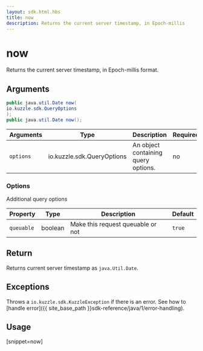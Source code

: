```yaml
---
layout: sdk.html.hbs
title: now
description: Returns the current server timestamp, in Epoch-millis
---
```


# now

Returns the current server timestamp, in Epoch-millis format.

## Arguments

```java
public java.util.Date now(
io.kuzzle.sdk.QueryOptions
);
public java.util.Date now();
```

| Arguments | Type   | Description                         | Required |
| --------- | ------ | ----------------------------------- | -------- |
| `options` | io.kuzzle.sdk.QueryOptions | An object containing query options. | no       |

### **Options**

Additional query options

| Property   | Type  | Description                       | Default |
| ---------- | ------- | --------------------------------- | ------- |
| `queuable` | boolean | Make this request queuable or not | `true`  |

## Return

Returns current server timestamp as `java.Util.Date`.

## Exceptions

Throws a `io.kuzzle.sdk.KuzzleException` if there is an error. See how to [handle error]({{ site_base_path }}sdk-reference/java/1/error-handling).

## Usage

[snippet=now]
